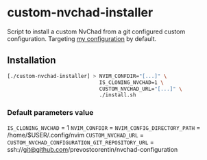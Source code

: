 # custom-nvchad-installer

Script to install a custom NvChad from a git configured custom configuration. Targeting [my configuration](https://github.com/prevostcorentin/nvchad-configuration) by default.

## Installation

```bash
[./custom-nvchad-installer] > NVIM_CONFDIR="[...]" \
                              IS_CLONING_NVCHAD=1 \
                              CUSTOM_NVCHAD_URL="[...]" \
                              ./install.sh
```

### Default parameters value

`IS_CLONING_NVCHAD` = 1
`NVIM_CONFDIR` = `NVIM_CONFIG_DIRECTORY_PATH` = /home/$USER/.config/nvim
`CUSTOM_NVCHAD_URL` = `CUSTOM_NVCHAD_CONFIGURATION_GIT_REPOSITORY_URL` = ssh://git@github.com/prevostcorentin/nvchad-configuration
